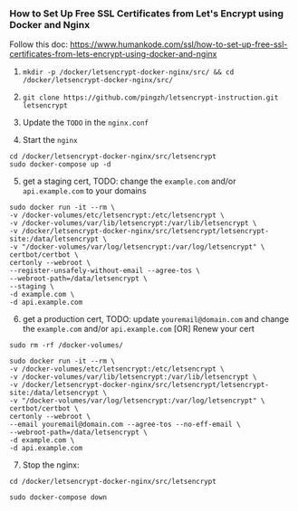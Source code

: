 
### How to Set Up Free SSL Certificates from Let's Encrypt using Docker and Nginx


Follow this doc: https://www.humankode.com/ssl/how-to-set-up-free-ssl-certificates-from-lets-encrypt-using-docker-and-nginx


1. `mkdir -p /docker/letsencrypt-docker-nginx/src/ && cd /docker/letsencrypt-docker-nginx/src/`

2. `git clone https://github.com/pingzh/letsencrypt-instruction.git letsencrypt`

3. Update the `TODO` in the `nginx.conf`


4. Start the `nginx`
```
cd /docker/letsencrypt-docker-nginx/src/letsencrypt
sudo docker-compose up -d
```

5. get a staging cert, TODO: change the `example.com` and/or `api.example.com`
   to your domains

```
sudo docker run -it --rm \
-v /docker-volumes/etc/letsencrypt:/etc/letsencrypt \
-v /docker-volumes/var/lib/letsencrypt:/var/lib/letsencrypt \
-v /docker/letsencrypt-docker-nginx/src/letsencrypt/letsencrypt-site:/data/letsencrypt \
-v "/docker-volumes/var/log/letsencrypt:/var/log/letsencrypt" \
certbot/certbot \
certonly --webroot \
--register-unsafely-without-email --agree-tos \
--webroot-path=/data/letsencrypt \
--staging \
-d example.com \
-d api.example.com
```

6. get a production cert, TODO: update `youremail@domain.com` and change the `example.com` and/or `api.example.com`
   [OR] Renew your cert

```
sudo rm -rf /docker-volumes/

sudo docker run -it --rm \
-v /docker-volumes/etc/letsencrypt:/etc/letsencrypt \
-v /docker-volumes/var/lib/letsencrypt:/var/lib/letsencrypt \
-v /docker/letsencrypt-docker-nginx/src/letsencrypt/letsencrypt-site:/data/letsencrypt \
-v "/docker-volumes/var/log/letsencrypt:/var/log/letsencrypt" \
certbot/certbot \
certonly --webroot \
--email youremail@domain.com --agree-tos --no-eff-email \
--webroot-path=/data/letsencrypt \
-d example.com \
-d api.example.com
```

7. Stop the nginx:

```
cd /docker/letsencrypt-docker-nginx/src/letsencrypt

sudo docker-compose down
```
